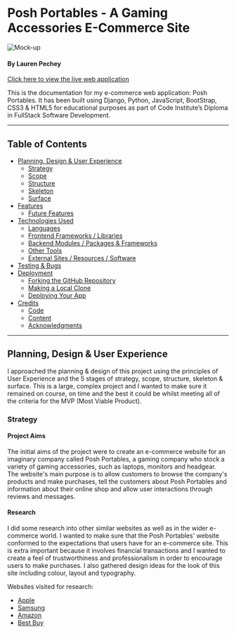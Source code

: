 # Posh Portables - A Gaming Accessories E-Commerce Site

![Mock-up]()

#### **By Lauren Pechey**
[Click here to view the live web application](https://posh-portables-6801c9648247.herokuapp.com/)

This is the documentation for my e-commerce web application: Posh Portables. It has been built using Django, Python, JavaScript, BootStrap, CSS3 & HTML5 for educational purposes as part of Code Institute’s Diploma in FullStack Software Development.

- - -
## Table of Contents

- [Planning, Design & User Experience](#planning-design--user-experience)
    - [Strategy](#strategy)
    - [Scope](#scope)
    - [Structure](#structure)
    - [Skeleton](#skeleton)
    - [Surface](#surface)
- [Features](#features)
    - [Future Features](#future-features)
- [Technologies Used](#technologies-used)
    - [Languages](#languages)
    - [Frontend Frameworks / Libraries](#frontend-frameworks--libraries)
    - [Backend Modules / Packages & Frameworks](#backend-modules--packages--frameworks)
    - [Other Tools](#other-tools)
    - [External Sites / Resources / Software](#external-sites--resources--software)
- [Testing & Bugs](#testing--bugs)
- [Deployment](#deployment)
    - [Forking the GitHub Repository](#forking-the-github-repository)
    - [Making a Local Clone](#making-a-local-clone)
    - [Deploying Your App](#deploying-your-app)
- [Credits](#credits)
    - [Code](#code)
    - [Content](#content)
    - [Acknowledgments](#acknowledgments)

- - -

## Planning, Design & User Experience

I approached the planning & design of this project using the principles of User Experience and the 5 stages of strategy, scope, structure, skeleton & surface. This is a large, complex project and I wanted to make sure it remained on course, on time and the best it could be whilst meeting all of the criteria for the MVP (Most Viable Product). 

### Strategy

#### Project Aims

The initial aims of the project were to create an e-commerce website for an imaginary company called Posh Portables, a gaming company who stock a variety of gaming accessories, such as laptops, monitors and headgear. The website's main purpose is to allow customers to browse the company's products and make purchases, tell the customers about Posh Portables and information about their online shop and allow user interactions through reviews and messages.

#### Research

I did some research into other similar websites as well as in the wider e-commerce world. I wanted to make sure that the Posh Portables' website conformed to the expectations that users have for an e-commerce site. This is extra important because it involves financial transactions and I wanted to create a feel of trustworthiness and professionalism in order to encourage users to make purchases. I also gathered design ideas for the look of this site including colour, layout and typography.

Websites visited for research:
- [Apple](https://www.apple.com/)
- [Samsung](https://www.samsung.com/africa_en/)
- [Amazon](https://www.amazon.com/PC-Accessories/b?ie=UTF8&node=318813011)
- [Best Buy](https://www.bestbuy.com/site/pc-gaming/pc-gaming-hardware/pcmcat159700050051.c?id=pcmcat159700050051)


